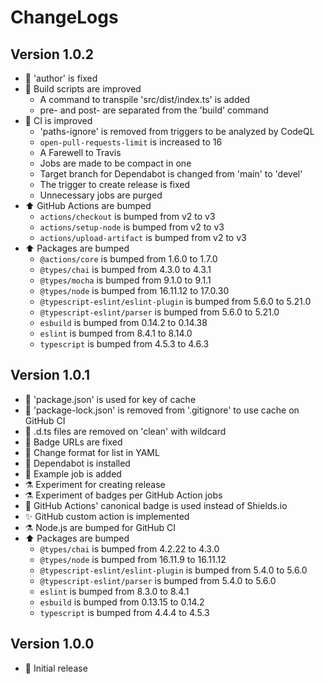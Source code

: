 # ChangeLogs

## Version 1.0.2

- :wrench: 'author' is fixed
- :hammer: Build scripts are improved
  - A command to transpile 'src/dist/index.ts' is added
  - pre- and post- are separated from the 'build' command
- :green_heart: CI is improved
  - 'paths-ignore' is removed from triggers to be analyzed by CodeQL
  - `open-pull-requests-limit` is increased to 16
  - A Farewell to Travis
  - Jobs are made to be compact in one
  - Target branch for Dependabot is changed from 'main' to 'devel'
  - The trigger to create release is fixed
  - Unnecessary jobs are purged
- :arrow_up: GitHub Actions are bumped
  - `actions/checkout` is bumped from v2 to v3
  - `actions/setup-node` is bumped from v2 to v3
  - `actions/upload-artifact` is bumped from v2 to v3
- :arrow_up: Packages are bumped
  - `@actions/core` is bumped from 1.6.0 to 1.7.0
  - `@types/chai` is bumped from 4.3.0 to 4.3.1
  - `@types/mocha` is bumped from 9.1.0 to 9.1.1
  - `@types/node` is bumped from 16.11.12 to 17.0.30
  - `@typescript-eslint/eslint-plugin` is bumped from 5.6.0 to 5.21.0
  - `@typescript-eslint/parser` is bumped from 5.6.0 to 5.21.0
  - `esbuild` is bumped from 0.14.2 to 0.14.38
  - `eslint` is bumped from 8.4.1 to 8.14.0
  - `typescript` is bumped from 4.5.3 to 4.6.3

## Version 1.0.1

- :green_heart: 'package.json' is used for key of cache
- :see_no_evil: 'package-lock.json' is removed from '.gitignore' to use cache on GitHub CI
- :hammer: .d.ts files are removed on 'clean' with wildcard
- :memo: Badge URLs are fixed
- :green_heart: Change format for list in YAML
- :robot: Dependabot is installed
- :green_heart: Example job is added
- :alembic: Experiment for creating release
- :alembic: Experiment of badges per GitHub Action jobs
- :memo: GitHub Actions' canonical badge is used instead of Shields.io
- :sparkles: GitHub custom action is implemented
- :alembic: Node.js are bumped for GitHub CI
- :arrow_up: Packages are bumped
  - `@types/chai` is bumped from 4.2.22 to 4.3.0
  - `@types/node` is bumped from 16.11.9 to 16.11.12
  - `@typescript-eslint/eslint-plugin` is bumped from 5.4.0 to 5.6.0
  - `@typescript-eslint/parser` is bumped from 5.4.0 to 5.6.0
  - `eslint` is bumped from 8.3.0 to 8.4.1
  - `esbuild` is bumped from 0.13.15 to 0.14.2
  - `typescript` is bumped from 4.4.4 to 4.5.3

## Version 1.0.0

- :tada: Initial release
